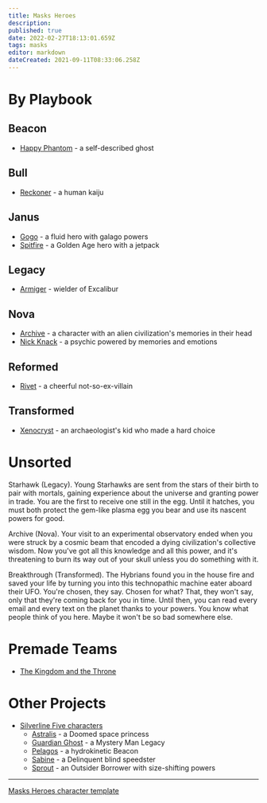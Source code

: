 ```yaml
---
title: Masks Heroes
description: 
published: true
date: 2022-02-27T18:13:01.659Z
tags: masks
editor: markdown
dateCreated: 2021-09-11T08:33:06.258Z
---
```


# By Playbook

## Beacon

* [Happy Phantom](happy-phantom) - a self-described ghost

## Bull

* [Reckoner](reckoner) - a human kaiju

## Janus

* [Gogo](gogo) - a fluid hero with galago powers
* [Spitfire](spitfire) - a Golden Age hero with a jetpack

## Legacy

* [Armiger](armiger) - wielder of Excalibur

## Nova

* [Archive](archive) - a character with an alien civilization's memories in their head
* [Nick Knack](nick-knack) - a psychic powered by memories and emotions

## Reformed

* [Rivet](rivet) - a cheerful not-so-ex-villain

## Transformed

* [Xenocryst](xenocryst) - an archaeologist's kid who made a hard choice

# Unsorted

Starhawk (Legacy). Young Starhawks are sent from the stars of their birth to pair with mortals, gaining experience about the universe and granting power in trade. You are the first to receive one still in the egg. Until it hatches, you must both protect the gem-like plasma egg you bear and use its nascent powers for good.

Archive (Nova). Your visit to an experimental observatory ended when you were struck by a cosmic beam that encoded a dying civilization's collective wisdom. Now you've got all this knowledge and all this power, and it's threatening to burn its way out of your skull unless you do something with it.

Breakthrough (Transformed). The Hybrians found you in the house fire and saved your life by turning you into this technopathic machine eater aboard their UFO. You're chosen, they say. Chosen for what? That, they won't say, only that they're coming back for you in time. Until then, you can read every email and every text on the planet thanks to your powers. You know what people think of you here. Maybe it won't be so bad somewhere else.

# Premade Teams

* [The Kingdom and the Throne](kingdom-throne)

# Other Projects

* [Silverline Five characters](/silverline-five/heroes)
  * [Astralis](/silverline-five/heroes/astralis) - a Doomed space princess
  * [Guardian Ghost](/silverline-five/heroes/guardian-ghost) - a Mystery Man Legacy
  * [Pelagos](/silverline-five/heroes/pelagos) - a hydrokinetic Beacon
  * [Sabine](/silverline-five/heroes/sabine) - a Delinquent blind speedster
  * [Sprout](/silverline-five/heroes/sprout) - an Outsider Borrower with size-shifting powers

----

[Masks Heroes character template](template)